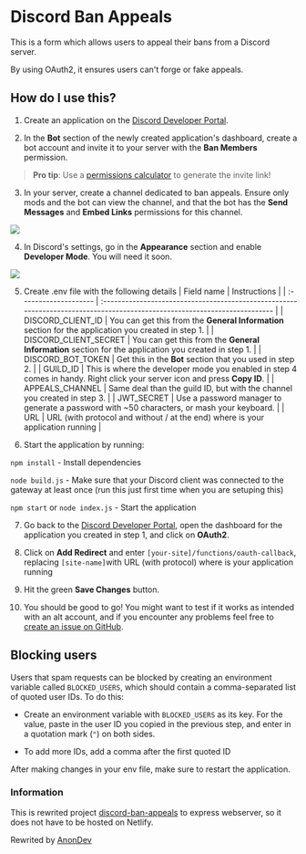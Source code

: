 
# Discord Ban Appeals

  

This is a form which allows users to appeal their bans from a Discord server.

  

By using OAuth2, it ensures users can't forge or fake appeals.

  

## How do I use this?

  

1. Create an application on the [Discord Developer Portal](https://discord.com/developers/applications).

  

2. In the **Bot** section of the newly created application's dashboard, create a bot account and invite it to your server with the **Ban Members** permission.

>  **Pro tip**: Use a [permissions calculator](https://finitereality.github.io/permissions-calculator/) to generate the invite link!

  

3. In your server, create a channel dedicated to ban appeals. Ensure only mods and the bot can view the channel, and that the bot has the **Send Messages** and **Embed Links** permissions for this channel.

![](https://cdn.discordapp.com/attachments/688870664941076514/743300978119278642/unknown.png)

  

4. In Discord's settings, go in the **Appearance** section and enable **Developer Mode**. You will need it soon.

![](https://cdn.discordapp.com/attachments/688870664941076514/743301339752169522/unknown.png)

  
  

5. Create .env file with the following details
   | Field name            | Instructions                                                                                                               |
   | :-------------------- | :------------------------------------------------------------------------------------------------------------------------- |
   | DISCORD_CLIENT_ID      | You can get this from the **General Information** section for the application you created in step 1.                       |
   | DISCORD_CLIENT_SECRET  | You can get this from the **General Information** section for the application you created in step 1.                       |
   | DISCORD_BOT_TOKEN      | Get this in the **Bot** section that you used in step 2.                                                                   |
   | GUILD_ID               | This is where the developer mode you enabled in step 4 comes in handy. Right click your server icon and press **Copy ID**. |
   | APPEALS_CHANNEL        | Same deal than the guild ID, but with the channel you created in step 3.                                                   |
   | JWT_SECRET             | Use a password manager to generate a password with ~50 characters, or mash your keyboard.                                  |
   | URL                    | URL (with protocol and without / at the end)  where is your application running              |

  

6. Start the application by running:

`npm install` - Install dependencies

`node build.js` - Make sure that your Discord client was connected to the gateway at least once (run this just first time when you are setuping this)

`npm start` or `node index.js` - Start the application


  
  

7. Go back to the [Discord Developer Portal](https://discord.com/developers/applications), open the dashboard for the application you created in step 1, and click on **OAuth2**.

  

8. Click on **Add Redirect** and enter `[your-site]/functions/oauth-callback`, replacing `[site-name]`with URL (with protocol) where is your application running

  

9. Hit the green **Save Changes** button.

  

10. You should be good to go! You might want to test if it works as intended with an alt account, and if you encounter any problems feel free to [create an issue on GitHub](https://github.com/AnonDev-org/discord-ban-appeals/issues/new).

  

## Blocking users

  

Users that spam requests can be blocked by creating an environment variable called `BLOCKED_USERS`, which should contain a comma-separated list of quoted user IDs. To do this:

  
- Create an environment variable with `BLOCKED_USERS` as its key. For the value, paste in the user ID you copied in the previous step, and enter in a quotation mark (`"`) on both sides.

- To add more IDs, add a comma after the first quoted ID

 
After making changes in your env file, make sure to restart the application.

  

  
  

### Information

This is rewrited project [discord-ban-appeals](https://github.com/sylveon/discord-ban-appeals.git) to express webserver, so it does not have to be hosted on Netlify.

  

Rewrited by [AnonDev](https://anon.is-a.dev)
